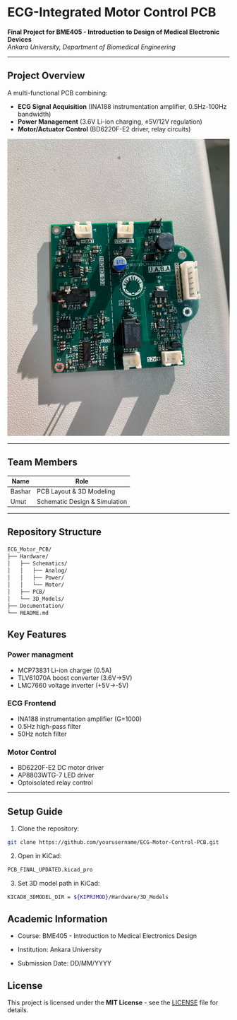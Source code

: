 # ECG-Integrated Motor Control PCB  
**Final Project for BME405 - Introduction to Design of Medical Electronic Devices**  
*Ankara University, Department of Biomedical Engineering*  

---

## Project Overview  
A multi-functional PCB combining:  
- **ECG Signal Acquisition** (INA188 instrumentation amplifier, 0.5Hz-100Hz bandwidth)  
- **Power Management** (3.6V Li-ion charging, ±5V/12V regulation)  
- **Motor/Actuator Control** (BD6220F-E2 driver, relay circuits)  

![PCB 3D Render](Documentation\Images\real.jpg)


---

## Team Members  
| Name              | Role                                  |  
|-------------------|---------------------------------------|  
| Bashar            | PCB Layout & 3D Modeling              |  
| Umut              | Schematic Design & Simulation         |  

---

## Repository Structure  
```plaintext
ECG_Motor_PCB/
├── Hardware/
│   ├── Schematics/
│   │   ├── Analog/
│   │   ├── Power/
│   │   └── Motor/
│   ├── PCB/
│   └── 3D_Models/
├── Documentation/
└── README.md
```

## Key Features
### Power managment
- MCP73831 Li-ion charger (0.5A)
- TLV61070A boost converter (3.6V→5V)
- LMC7660 voltage inverter (+5V→-5V)

### ECG Frontend
- INA188 instrumentation amplifier (G=1000)
- 0.5Hz high-pass filter
- 50Hz notch filter

### Motor Control
- BD6220F-E2 DC motor driver
- AP8803WTG-7 LED driver
- Optoisolated relay control
---
##  Setup Guide
1. Clone the repository:
```bash
git clone https://github.com/yourusername/ECG-Motor-Control-PCB.git
```
2. Open in KiCad:
```bash
PCB_FINAL_UPDATED.kicad_pro
```
3. Set 3D model path in KiCad:
```bash
KICAD8_3DMODEL_DIR = ${KIPRJMOD}/Hardware/3D_Models
```
## Academic Information
- Course: BME405 - Introduction to Medical Electronics Design
- Institution: Ankara University

- Submission Date: DD/MM/YYYY

## License

This project is licensed under the **MIT License** - see the [LICENSE](LICENSE) file for details.


